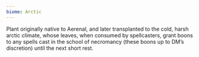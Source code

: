 ```yaml
---
biome: Arctic
---
```

Plant originally native to Aerenal, and later transplanted to the cold, harsh arctic climate, whose leaves, when consumed by spellcasters, grant boons to any spells cast in the school of necromancy (these boons up to DM’s discretion) until the next short rest. 

